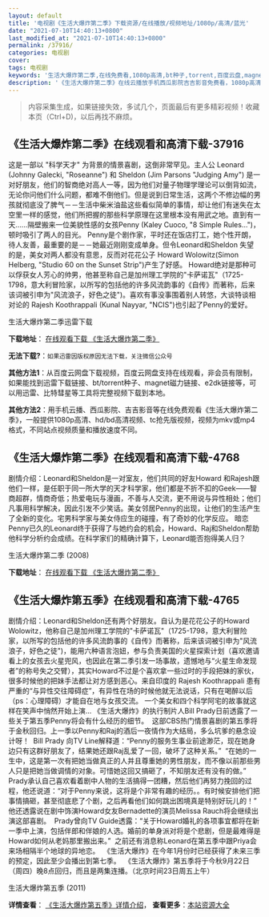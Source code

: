 ```yaml
---
layout: default
title: '电视剧《生活大爆炸第二季》下载资源/在线播放/视频地址/1080p/高清/蓝光'
date: "2021-07-10T14:40:13+0800"
last_modified_at: "2021-07-10T14:40:13+0800"
permalink: /37916/
categories: 电视剧
cover:
tags: 电视剧
keywords: '生活大爆炸第二季,在线免费看,1080p高清,bt种子,torrent,百度云盘,magnet,磁力链,迅雷下载资源'
description: '《生活大爆炸第二季》在线云播放手机西瓜影院吉吉影音免费看，1080p高清bd/hd未删减完整版和tc抢先枪版，mkv/mp4格式，附带bt/torrent种子、magnet/磁力链、百度云盘、网盘资源迅雷下载链接'
---
```


>内容采集生成，如果链接失效，多试几个，页面最后有更多精彩视频！收藏本页（Ctrl+D)，以后再找不麻烦。


## 《生活大爆炸第二季》在线观看和高清下载-37916

这是一部以 "科学天才" 为背景的情景喜剧，这倒非常罕见。主人公 Leonard (Johnny Galecki, "Roseanne") 和 Sheldon (Jim Parsons "Judging Amy") 是一对好朋友，他们的智商绝对高人一等，因为他们对量子物理学理论可以倒背如流，无论你问他们什么问题，都难不倒他们。但是说到日常生活，这两个不修边幅的男孩就彻底没了脾气－－生活中柴米油盐这些看似简单的事情，却让他们有迷失在太空里一样的感觉，他们所把握的那些科学原理在这里根本没有用武之地。直到有一天……隔壁搬来一位美貌性感的女孩Penny (Kaley Cuoco, "8 Simple Rules...")，顿时吸引了两人的目光。 Penny是个剧作家，平时还在饭店打工，她个性开朗，待人友善，最重要的是－－她最近刚刚变成单身。但令Leonard和Sheldon 失望的是，美女对两人都没有意思，反而对花花公子 Howard Wolowitz(Simon Helberg, "Studio 60 on the Sunset Strip")产生了好感。 Howard绝对是那种可以俘获女人芳心的帅男，他甚至称自己是加州理工学院的"卡萨诺瓦"（1725-1798，意大利冒险家，以所写的包括他的许多风流韵事的《自传》而著称，后来该词被引申为"风流浪子，好色之徒")。喜欢有事没事围着别人转悠，大谈特谈相对论的 Rajesh Koothrappali (Kunal Nayyar, "NCIS")也引起了Penny的爱好。


生活大爆炸第二季迅雷下载

**下载地址**： [在线观看下载 《生活大爆炸第二季》](https://www.993dy.com//vod-detail-id-8939.html) 


**无法下载?**：`如果迅雷因版权原因无法下载，关注微信公众号 `

**其他方法1**：从百度云网盘下载视频，百度云网盘支持在线观看，非会员有限制，如果能找到迅雷下载链接、bt/torrent种子、magnet磁力链接、e2dk链接等，可以用迅雷、比特彗星等工具将完整视频下载到本地。

**其他方法2**：用手机云播、西瓜影院、吉吉影音等在线免费观看《生活大爆炸第二季》，一般提供1080p高清、hd/bd高清视频、tc抢先版视频，视频为mkv或mp4格式，不同站点视频质量和播放速度不同。


## 《生活大爆炸第二季》在线观看和高清下载-4768

剧情介绍：Leonard和Sheldon是一对室友，他们共同的好友Howard 和Rajesh跟他们一样，是任职于同一所大学的天才科学家，他们都是不折不扣的Geek——智商超群，情商奇低；热爱电玩与漫画，不善与人交流，更不用说与异性相处；他们凡事用科学解决，因此引发不少笑话。美女邻居Penny的出现，让他们的生活产生了全新的变化。宅男科学家与美女侍应生的碰撞，有了奇妙的化学反应。 暗恋Penny已久的Leonard终于获得了与她约会的机会，Howard、Raj和Sheldon帮助他科学分析约会成绩。在科学家们的精确计算下，Leonard能否抱得美人归？


生活大爆炸第二季 (2008)

**下载地址**： [在线观看下载 《生活大爆炸第二季》](https://www.btbtdy.me/btdy/dy1113.html) 


## 《生活大爆炸第五季》在线观看和高清下载-4765

剧情介绍：Leonard和Sheldon还有两个好朋友。自认为是花花公子的Howard Wolowitz，他称自己是加州理工学院的"卡萨诺瓦"（1725-1798，意大利冒险家，以所写的包括他的许多风流韵事的《自传》而著称，后来该词被引申为"风流浪子，好色之徒")，能用六种语言泡妞，参与负责美国的火星探索计划（喜欢邀请看上的女孩去火星兜风，也因此在第二季引发一场事故，遗憾地与“火星生命发现者”的称号失之交臂），其实Howard不过是个喜欢拿一些过时的手段把妹的家伙，很多时候他的把妹手法都让对方感到恶心。来自印度的 Rajesh Koothrappali 患有严重的“与异性交往障碍症”，有异性在场的时候他就无法说话，只有在喝醉以后（ps：心理障碍）才能自在地与女孩交流。 一个美女和四个科学阿宅的故事就这样在笑声中悄然开始上演...   《生活大爆炸》的执行制片人Bill Prady日前透露了一些关于第五季Penny将会有什么经历的细节。  这部CBS热门情景喜剧的第五季将于金秋回归。上一季以Penny和Raj的酒后一夜情作为大结局，多么坑爹的悬念设计呀！  Bill Prady 向TV Line解释道：“Penny的服务生事业前途渺茫，现在她身边只有这群好朋友了，结果她还跟Raj乱爱了一回，破坏了这种关系。”  “在她的一生中，这是第一次有把她当做真正的人并且尊重她的男性朋友，而不像以前那些男人只是把她当做调情的对象。可惜她这回又搞砸了，不知朋友还有没有的做。” Prady承认自己喜欢看着剧中人物的生活搞得一团糟，然后他们再努力挽回的过程，他还说道：“对于Penny来说，这将是个非常有趣的经历。。有时候安排他们把事情搞砸，甚至彻底悲了个剧，之后再看他们如何跳出困境真是特别好玩儿的！”  他还透露说在剧中饰演Howard女友Bernadette的演员Melissa Rauch将会继续出演这部喜剧。  Prady曾向TV Guide透露：“关于Howard婚礼的各项事宜都将在新一季中上演，包括伴郎和伴娘的人选。婚前的单身派对将是个悲剧，但是最难得是Howard如何从老妈那里搬出来。”  之前还有消息称Leonard在第五季中跟Priya会来场相隔半个地球的异地恋。  《生活大爆炸》在今年1月份时已经获得了未来三季的预定，因此至少会播出到第七季。  《生活大爆炸》第五季将于今秋9月22日（周四）晚8点回归，而且是两集连播。（北京时间23日周五上午）


生活大爆炸第五季 (2011)

**详情查看**： [《生活大爆炸第五季》详情介绍](/movie/4765/)， **查看更多**：[本站资源大全](/movie/t/all/)

